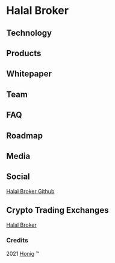# Halal Broker
## Technology
## Products
## Whitepaper
## Team
## FAQ
## Roadmap
## Media
## Social
[Halal Broker Github](https://github.com/7robbie5/halal-broker)
## Crypto Trading Exchanges
[Halal Broker](https://halal.broker)
### Credits
2021&nbsp;[Honig](http://www.robhonig.com)&nbsp;&trade;
